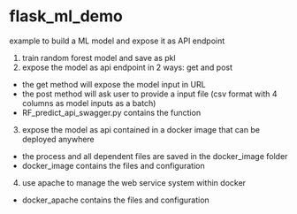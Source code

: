 # flask_ml_demo
example to build a ML model and expose it as API endpoint

1. train random forest model and save as pkl
2. expose the model as api endpoint in 2 ways: get and post
- the get method will expose the model input in URL
- the post method will ask user to provide a input file (csv format with 4 columns as model inputs as a batch)
- RF_predict_api_swagger.py contains the function
3. expose the model as api contained in a docker image that can be deployed anywhere
- the process and all dependent files are saved in the docker_image folder
- docker_image contains the files and configuration
4. use apache to manage the web service system within docker
- docker_apache contains the files and configuration